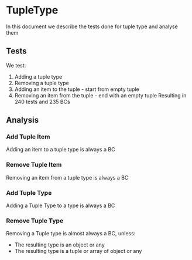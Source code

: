 # TupleType

In this document we describe the tests done for tuple type and analyse them

## Tests

We test:

1. Adding a tuple type
2. Removing a tuple type
3. Adding an item to the tuple - start from empty tuple
4. Removing an item from the tuple - end with an empty tuple
   Resulting in 240 tests and 235 BCs

## Analysis

### Add Tuple Item

Adding an item to a tuple type is always a BC

### Remove Tuple Item

Removing an item from a tuple type is always a BC

### Add Tuple Type

Adding a Tuple Type to a type is always a BC

### Remove Tuple Type

Removing a Tuple type is almost always a BC, unless:

- The resulting type is an object or any
- The resulting type is a tuple or array of object or any
